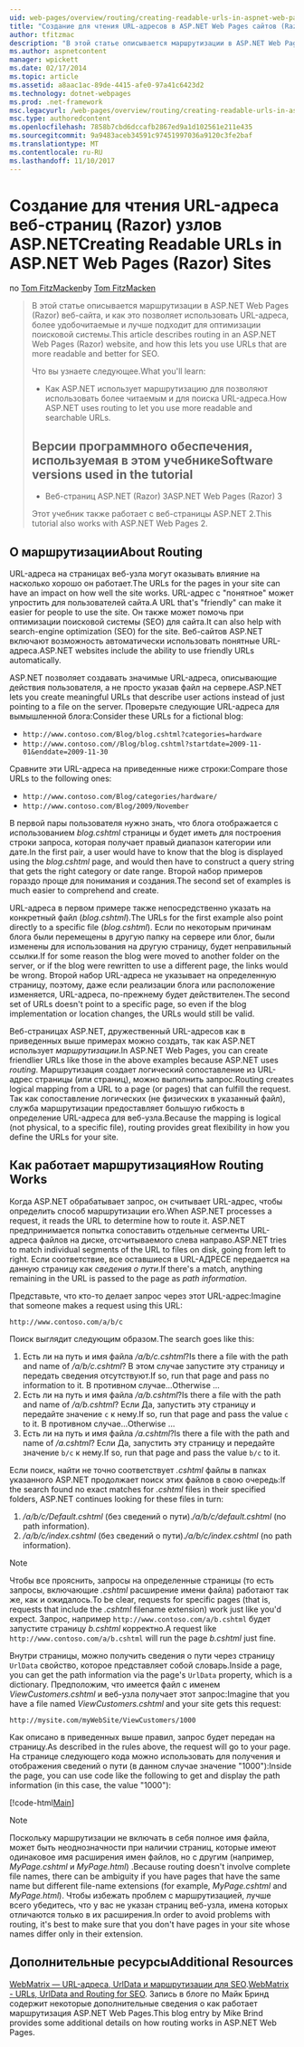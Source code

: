 ```yaml
---
uid: web-pages/overview/routing/creating-readable-urls-in-aspnet-web-pages-sites
title: "Создание для чтения URL-адресов в ASP.NET Web Pages сайтов (Razor) | Документы Microsoft"
author: tfitzmac
description: "В этой статье описывается маршрутизации в ASP.NET Web Pages (Razor) веб-сайта, и как это позволяет использовать URL-адреса, более удобочитаемые и лучше подходит для оптимизации поисковой системы. Вы будете..."
ms.author: aspnetcontent
manager: wpickett
ms.date: 02/17/2014
ms.topic: article
ms.assetid: a8aac1ac-89de-4415-afe0-97a41c6423d2
ms.technology: dotnet-webpages
ms.prod: .net-framework
msc.legacyurl: /web-pages/overview/routing/creating-readable-urls-in-aspnet-web-pages-sites
msc.type: authoredcontent
ms.openlocfilehash: 7858b7cbd6dccafb2867ed9a1d102561e211e435
ms.sourcegitcommit: 9a9483aceb34591c97451997036a9120c3fe2baf
ms.translationtype: MT
ms.contentlocale: ru-RU
ms.lasthandoff: 11/10/2017
---
```

<a name="creating-readable-urls-in-aspnet-web-pages-razor-sites"></a><span data-ttu-id="5229e-104">Создание для чтения URL-адреса веб-страниц (Razor) узлов ASP.NET</span><span class="sxs-lookup"><span data-stu-id="5229e-104">Creating Readable URLs in ASP.NET Web Pages (Razor) Sites</span></span>
====================
<span data-ttu-id="5229e-105">по [Tom FitzMacken](https://github.com/tfitzmac)</span><span class="sxs-lookup"><span data-stu-id="5229e-105">by [Tom FitzMacken](https://github.com/tfitzmac)</span></span>

> <span data-ttu-id="5229e-106">В этой статье описывается маршрутизации в ASP.NET Web Pages (Razor) веб-сайта, и как это позволяет использовать URL-адреса, более удобочитаемые и лучше подходит для оптимизации поисковой системы.</span><span class="sxs-lookup"><span data-stu-id="5229e-106">This article describes routing in an ASP.NET Web Pages (Razor) website, and how this lets you use URLs that are more readable and better for SEO.</span></span>
> 
> <span data-ttu-id="5229e-107">Что вы узнаете следующее.</span><span class="sxs-lookup"><span data-stu-id="5229e-107">What you'll learn:</span></span>
> 
> - <span data-ttu-id="5229e-108">Как ASP.NET использует маршрутизацию для позволяют использовать более читаемым и для поиска URL-адреса.</span><span class="sxs-lookup"><span data-stu-id="5229e-108">How ASP.NET uses routing to let you use more readable and searchable URLs.</span></span>
>   
> 
> ## <a name="software-versions-used-in-the-tutorial"></a><span data-ttu-id="5229e-109">Версии программного обеспечения, используемая в этом учебнике</span><span class="sxs-lookup"><span data-stu-id="5229e-109">Software versions used in the tutorial</span></span>
> 
> 
> - <span data-ttu-id="5229e-110">Веб-страниц ASP.NET (Razor) 3</span><span class="sxs-lookup"><span data-stu-id="5229e-110">ASP.NET Web Pages (Razor) 3</span></span>
>   
> 
> <span data-ttu-id="5229e-111">Этот учебник также работает с веб-страницы ASP.NET 2.</span><span class="sxs-lookup"><span data-stu-id="5229e-111">This tutorial also works with ASP.NET Web Pages 2.</span></span>


## <a name="about-routing"></a><span data-ttu-id="5229e-112">О маршрутизации</span><span class="sxs-lookup"><span data-stu-id="5229e-112">About Routing</span></span>

<span data-ttu-id="5229e-113">URL-адреса на страницах веб-узла могут оказывать влияние на насколько хорошо он работает.</span><span class="sxs-lookup"><span data-stu-id="5229e-113">The URLs for the pages in your site can have an impact on how well the site works.</span></span> <span data-ttu-id="5229e-114">URL-адрес с &quot;понятное&quot; может упростить для пользователей сайта.</span><span class="sxs-lookup"><span data-stu-id="5229e-114">A URL that's &quot;friendly&quot; can make it easier for people to use the site.</span></span> <span data-ttu-id="5229e-115">Он также может помочь при оптимизации поисковой системы (SEO) для сайта.</span><span class="sxs-lookup"><span data-stu-id="5229e-115">It can also help with search-engine optimization (SEO) for the site.</span></span> <span data-ttu-id="5229e-116">Веб-сайтов ASP.NET включают возможность автоматически использовать понятные URL-адреса.</span><span class="sxs-lookup"><span data-stu-id="5229e-116">ASP.NET websites include the ability to use friendly URLs automatically.</span></span>

<span data-ttu-id="5229e-117">ASP.NET позволяет создавать значимые URL-адреса, описывающие действия пользователя, а не просто указав файл на сервере.</span><span class="sxs-lookup"><span data-stu-id="5229e-117">ASP.NET lets you create meaningful URLs that describe user actions instead of just pointing to a file on the server.</span></span> <span data-ttu-id="5229e-118">Проверьте следующие URL-адреса для вымышленной блога:</span><span class="sxs-lookup"><span data-stu-id="5229e-118">Consider these URLs for a fictional blog:</span></span>

- `http://www.contoso.com/Blog/blog.cshtml?categories=hardware`
- `http://www.contoso.com//Blog/blog.cshtml?startdate=2009-11-01&enddate=2009-11-30`

<span data-ttu-id="5229e-119">Сравните эти URL-адреса на приведенные ниже строки:</span><span class="sxs-lookup"><span data-stu-id="5229e-119">Compare those URLs to the following ones:</span></span>

- `http://www.contoso.com/Blog/categories/hardware/`
- `http://www.contoso.com/Blog/2009/November`

<span data-ttu-id="5229e-120">В первой пары пользователя нужно знать, что блога отображается с использованием *blog.cshtml* страницы и будет иметь для построения строки запроса, которая получает правый диапазон категории или дате.</span><span class="sxs-lookup"><span data-stu-id="5229e-120">In the first pair, a user would have to know that the blog is displayed using the *blog.cshtml* page, and would then have to construct a query string that gets the right category or date range.</span></span> <span data-ttu-id="5229e-121">Второй набор примеров гораздо проще для понимания и создания.</span><span class="sxs-lookup"><span data-stu-id="5229e-121">The second set of examples is much easier to comprehend and create.</span></span>

<span data-ttu-id="5229e-122">URL-адреса в первом примере также непосредственно указать на конкретный файл (*blog.cshtml*).</span><span class="sxs-lookup"><span data-stu-id="5229e-122">The URLs for the first example also point directly to a specific file (*blog.cshtml*).</span></span> <span data-ttu-id="5229e-123">Если по некоторым причинам блога были перемещены в другую папку на сервере или блог, были изменены для использования на другую страницу, будет неправильный ссылки.</span><span class="sxs-lookup"><span data-stu-id="5229e-123">If for some reason the blog were moved to another folder on the server, or if the blog were rewritten to use a different page, the links would be wrong.</span></span> <span data-ttu-id="5229e-124">Второй набор URL-адреса не указывает на определенную страницу, поэтому, даже если реализации блога или расположение изменяется, URL-адреса, по-прежнему будет действителен.</span><span class="sxs-lookup"><span data-stu-id="5229e-124">The second set of URLs doesn't point to a specific page, so even if the blog implementation or location changes, the URLs would still be valid.</span></span>

<span data-ttu-id="5229e-125">Веб-страницах ASP.NET, дружественный URL-адресов как в приведенных выше примерах можно создать, так как ASP.NET использует *маршрутизации*.</span><span class="sxs-lookup"><span data-stu-id="5229e-125">In ASP.NET Web Pages, you can create friendlier URLs like those in the above examples because ASP.NET uses *routing*.</span></span> <span data-ttu-id="5229e-126">Маршрутизация создает логический сопоставление из URL-адрес страницы (или страниц), можно выполнить запрос.</span><span class="sxs-lookup"><span data-stu-id="5229e-126">Routing creates logical mapping from a URL to a page (or pages) that can fulfill the request.</span></span> <span data-ttu-id="5229e-127">Так как сопоставление логических (не физических в указанный файл), служба маршрутизации предоставляет большую гибкость в определение URL-адреса для веб-узла.</span><span class="sxs-lookup"><span data-stu-id="5229e-127">Because the mapping is logical (not physical, to a specific file), routing provides great flexibility in how you define the URLs for your site.</span></span>

## <a name="how-routing-works"></a><span data-ttu-id="5229e-128">Как работает маршрутизация</span><span class="sxs-lookup"><span data-stu-id="5229e-128">How Routing Works</span></span>

<span data-ttu-id="5229e-129">Когда ASP.NET обрабатывает запрос, он считывает URL-адрес, чтобы определить способ маршрутизации его.</span><span class="sxs-lookup"><span data-stu-id="5229e-129">When ASP.NET processes a request, it reads the URL to determine how to route it.</span></span> <span data-ttu-id="5229e-130">ASP.NET предпринимается попытка сопоставить отдельные сегменты URL-адреса файлов на диске, отсчитываемого слева направо.</span><span class="sxs-lookup"><span data-stu-id="5229e-130">ASP.NET tries to match individual segments of the URL to files on disk, going from left to right.</span></span> <span data-ttu-id="5229e-131">Если соответствие, все оставшиеся в URL-АДРЕСЕ передается на данную страницу как *сведения о пути*.</span><span class="sxs-lookup"><span data-stu-id="5229e-131">If there's a match, anything remaining in the URL is passed to the page as *path information*.</span></span>

<span data-ttu-id="5229e-132">Представьте, что кто-то делает запрос через этот URL-адрес:</span><span class="sxs-lookup"><span data-stu-id="5229e-132">Imagine that someone makes a request using this URL:</span></span>

`http://www.contoso.com/a/b/c`

<span data-ttu-id="5229e-133">Поиск выглядит следующим образом.</span><span class="sxs-lookup"><span data-stu-id="5229e-133">The search goes like this:</span></span>

1. <span data-ttu-id="5229e-134">Есть ли на путь и имя файла */a/b/c.cshtml*?</span><span class="sxs-lookup"><span data-stu-id="5229e-134">Is there a file with the path and name of */a/b/c.cshtml*?</span></span> <span data-ttu-id="5229e-135">В этом случае запустите эту страницу и передать сведения отсутствуют.</span><span class="sxs-lookup"><span data-stu-id="5229e-135">If so, run that page and pass no information to it.</span></span> <span data-ttu-id="5229e-136">В противном случае...</span><span class="sxs-lookup"><span data-stu-id="5229e-136">Otherwise ...</span></span>
2. <span data-ttu-id="5229e-137">Есть ли на путь и имя файла */a/b.cshtml*?</span><span class="sxs-lookup"><span data-stu-id="5229e-137">Is there a file with the path and name of */a/b.cshtml*?</span></span> <span data-ttu-id="5229e-138">Если Да, запустить эту страницу и передайте значение `c` к нему.</span><span class="sxs-lookup"><span data-stu-id="5229e-138">If so, run that page and pass the value `c` to it.</span></span> <span data-ttu-id="5229e-139">В противном случае...</span><span class="sxs-lookup"><span data-stu-id="5229e-139">Otherwise …</span></span>
3. <span data-ttu-id="5229e-140">Есть ли на путь и имя файла */a.cshtml*?</span><span class="sxs-lookup"><span data-stu-id="5229e-140">Is there a file with the path and name of */a.cshtml*?</span></span> <span data-ttu-id="5229e-141">Если Да, запустить эту страницу и передайте значение `b/c` к нему.</span><span class="sxs-lookup"><span data-stu-id="5229e-141">If so, run that page and pass the value `b/c` to it.</span></span>

<span data-ttu-id="5229e-142">Если поиск, найти не точно соответствует *.cshtml* файлы в папках указанного ASP.NET продолжает поиск этих файлов в свою очередь:</span><span class="sxs-lookup"><span data-stu-id="5229e-142">If the search found no exact matches for *.cshtml* files in their specified folders, ASP.NET continues looking for these files in turn:</span></span>

1. <span data-ttu-id="5229e-143">*/a/b/c/Default.cshtml* (без сведений о пути).</span><span class="sxs-lookup"><span data-stu-id="5229e-143">*/a/b/c/default.cshtml* (no path information).</span></span>
2. <span data-ttu-id="5229e-144">*/a/b/c/index.cshtml* (без сведений о пути).</span><span class="sxs-lookup"><span data-stu-id="5229e-144">*/a/b/c/index.cshtml* (no path information).</span></span>

> [!NOTE]
> <span data-ttu-id="5229e-145">Чтобы все прояснить, запросы на определенные страницы (то есть запросы, включающие *.cshtml* расширение имени файла) работают так же, как и ожидалось.</span><span class="sxs-lookup"><span data-stu-id="5229e-145">To be clear, requests for specific pages (that is, requests that include the *.cshtml* filename extension) work just like you'd expect.</span></span> <span data-ttu-id="5229e-146">Запрос, например `http://www.contoso.com/a/b.cshtml` будет запустите страницу *b.cshtml* корректно.</span><span class="sxs-lookup"><span data-stu-id="5229e-146">A request like `http://www.contoso.com/a/b.cshtml` will run the page *b.cshtml* just fine.</span></span>


<span data-ttu-id="5229e-147">Внутри страницы, можно получить сведения о пути через страницу `UrlData` свойство, которое представляет собой словарь.</span><span class="sxs-lookup"><span data-stu-id="5229e-147">Inside a page, you can get the path information via the page's `UrlData` property, which is a dictionary.</span></span> <span data-ttu-id="5229e-148">Предположим, что имеется файл с именем *ViewCustomers.cshtml* и веб-узла получает этот запрос:</span><span class="sxs-lookup"><span data-stu-id="5229e-148">Imagine that you have a file named *ViewCustomers.cshtml* and your site gets this request:</span></span>

`http://mysite.com/myWebSite/ViewCustomers/1000`

<span data-ttu-id="5229e-149">Как описано в приведенных выше правил, запрос будет передан на страницу.</span><span class="sxs-lookup"><span data-stu-id="5229e-149">As described in the rules above, the request will go to your page.</span></span> <span data-ttu-id="5229e-150">На странице следующего кода можно использовать для получения и отображения сведений о пути (в данном случае значение &quot;1000&quot;):</span><span class="sxs-lookup"><span data-stu-id="5229e-150">Inside the page, you can use code like the following to get and display the path information (in this case, the value &quot;1000&quot;):</span></span>

[!code-html[Main](creating-readable-urls-in-aspnet-web-pages-sites/samples/sample1.html)]

> [!NOTE]
> <span data-ttu-id="5229e-151">Поскольку маршрутизации не включать в себя полное имя файла, может быть неоднозначности при наличии страниц, которые имеют одинаковое имя расширения имен файлов, но с другим (например, *MyPage.cshtml* и *MyPage.html*) .</span><span class="sxs-lookup"><span data-stu-id="5229e-151">Because routing doesn't involve complete file names, there can be ambiguity if you have pages that have the same name but different file-name extensions (for example, *MyPage.cshtml* and *MyPage.html*).</span></span> <span data-ttu-id="5229e-152">Чтобы избежать проблем с маршрутизацией, лучше всего убедитесь, что у вас не указан страниц веб-узла, имена которых отличаются только в их расширения.</span><span class="sxs-lookup"><span data-stu-id="5229e-152">In order to avoid problems with routing, it's best to make sure that you don't have pages in your site whose names differ only in their extension.</span></span>


<a id="Additional_Resources"></a>
## <a name="additional-resources"></a><span data-ttu-id="5229e-153">Дополнительные ресурсы</span><span class="sxs-lookup"><span data-stu-id="5229e-153">Additional Resources</span></span>

<span data-ttu-id="5229e-154">[WebMatrix — URL-адреса, UrlData и маршрутизации для SEO](http://www.mikesdotnetting.com/Article/165/WebMatrix-URLs-UrlData-and-Routing-for-SEO).</span><span class="sxs-lookup"><span data-stu-id="5229e-154">[WebMatrix - URLs, UrlData and Routing for SEO](http://www.mikesdotnetting.com/Article/165/WebMatrix-URLs-UrlData-and-Routing-for-SEO).</span></span> <span data-ttu-id="5229e-155">Запись в блоге по Майк Бринд содержит некоторые дополнительные сведения о как работает маршрутизация ASP.NET Web Pages.</span><span class="sxs-lookup"><span data-stu-id="5229e-155">This blog entry by Mike Brind provides some additional details on how routing works in ASP.NET Web Pages.</span></span>
